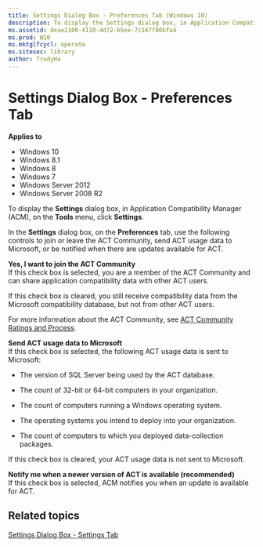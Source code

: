 ```yaml
---
title: Settings Dialog Box - Preferences Tab (Windows 10)
description: To display the Settings dialog box, in Application Compatibility Manager (ACM), on the Tools menu, click Settings.
ms.assetid: deae2100-4110-4d72-b5ee-7c167f80bfa4
ms.prod: W10
ms.mktglfcycl: operate
ms.sitesec: library
author: TrudyHa
---
```


# Settings Dialog Box - Preferences Tab


**Applies to**

-   Windows 10
-   Windows 8.1
-   Windows 8
-   Windows 7
-   Windows Server 2012
-   Windows Server 2008 R2

To display the **Settings** dialog box, in Application Compatibility Manager (ACM), on the **Tools** menu, click **Settings**.

In the **Settings** dialog box, on the **Preferences** tab, use the following controls to join or leave the ACT Community, send ACT usage data to Microsoft, or be notified when there are updates available for ACT.

**Yes, I want to join the ACT Community**  
If this check box is selected, you are a member of the ACT Community and can share application compatibility data with other ACT users.

If this check box is cleared, you still receive compatibility data from the Microsoft compatibility database, but not from other ACT users.

For more information about the ACT Community, see [ACT Community Ratings and Process](act-community-ratings-and-process.md).

**Send ACT usage data to Microsoft**  
If this check box is selected, the following ACT usage data is sent to Microsoft:

-   The version of SQL Server being used by the ACT database.

-   The count of 32-bit or 64-bit computers in your organization.

-   The count of computers running a Windows operating system.

-   The operating systems you intend to deploy into your organization.

-   The count of computers to which you deployed data-collection packages.

If this check box is cleared, your ACT usage data is not sent to Microsoft.

**Notify me when a newer version of ACT is available (recommended)**  
If this check box is selected, ACM notifies you when an update is available for ACT.

## Related topics


[Settings Dialog Box - Settings Tab](settings-dialog-box---settings-tab.md)

 

 





